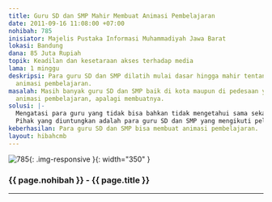 ```yaml
---
title: Guru SD dan SMP Mahir Membuat Animasi Pembelajaran
date: 2011-09-16 11:08:00 +07:00
nohibah: 785
inisiator: Majelis Pustaka Informasi Muhammadiyah Jawa Barat
lokasi: Bandung
dana: 85 Juta Rupiah
topik: Keadilan dan kesetaraan akses terhadap media
lama: 1 minggu
deskripsi: Para guru SD dan SMP dilatih mulai dasar hingga mahir tentang pembuatan
  animasi pembelajaran.
masalah: Masih banyak guru SD dan SMP baik di kota maupun di pedesaan yang belum mengenal
  animasi pembelajaran, apalagi membuatnya.
solusi: |-
  Mengatasi para guru yang tidak bisa bahkan tidak mengetahui sama sekali tentang animasi pembelajaran, maka perlu ada pelatihan membuat animasi baik menggunakan flash maupun yang lainnya.
  Pihak yang diuntungkan adalah para guru SD dan SMP yang mengikuti pelatihan.selain para guru,juga diharapkan para murid dapat merasakan untungnya.
keberhasilan: Para guru SD dan SMP bisa membuat animasi pembelajaran.
layout: hibahcmb
---
```


![785](/static/img/hibahcmb/785.png){: .img-responsive }{: width="350" }

### {{ page.nohibah }} - {{ page.title }}

---
